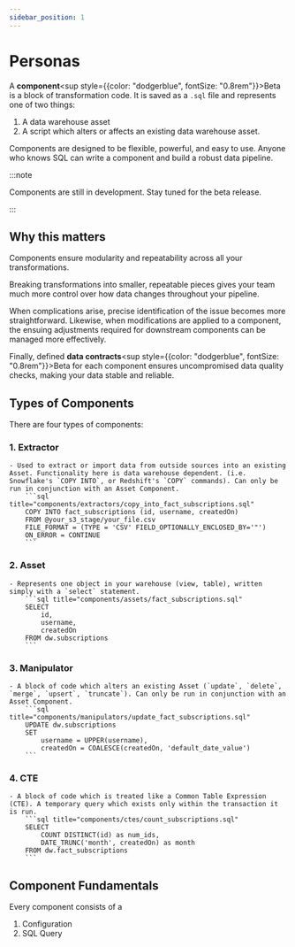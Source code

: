 ```yaml
---
sidebar_position: 1
---
```


# Personas

A **component**<sup style={{color: "dodgerblue", fontSize: "0.8rem"}}>Beta</sup> is a block of transformation code. It is saved as a `.sql` file and represents one of two things: 
1. A data warehouse asset
2. A script which alters or affects an existing data warehouse asset.

Components are designed to be flexible, powerful, and easy to use. Anyone who knows SQL can write a component and build a robust data pipeline. 


:::note

Components are still in development. Stay tuned for the beta release.

:::

## Why this matters

Components ensure modularity and repeatability across all your transformations. 

Breaking transformations into smaller, repeatable pieces gives your team much more control over how data changes throughout your pipeline. 

When complications arise, precise identification of the issue becomes more straightforward. Likewise, when modifications are applied to a component, the ensuing adjustments required for downstream components can be managed more effectively.

Finally, defined **data contracts**<sup style={{color: "dodgerblue", fontSize: "0.8rem"}}>Beta</sup> for each component ensures uncompromised data quality checks, making your data stable and reliable. 

## Types of Components

There are four types of components: 
### 1. Extractor
    - Used to extract or import data from outside sources into an existing Asset. Functionality here is data warehouse dependent. (i.e. Snowflake's `COPY INTO`, or Redshift's `COPY` commands). Can only be run in conjunction with an Asset Component.
        ```sql title="components/extractors/copy_into_fact_subscriptions.sql"
        COPY INTO fact_subscriptions (id, username, createdOn)
        FROM @your_s3_stage/your_file.csv
        FILE_FORMAT = (TYPE = 'CSV' FIELD_OPTIONALLY_ENCLOSED_BY='"')
        ON_ERROR = CONTINUE
        ```
### 2. Asset
    - Represents one object in your warehouse (view, table), written simply with a `select` statement. 
        ```sql title="components/assets/fact_subscriptions.sql"
        SELECT 
            id, 
            username, 
            createdOn 
        FROM dw.subscriptions
        ```
### 3. Manipulator
    - A block of code which alters an existing Asset (`update`, `delete`, `merge`, `upsert`, `truncate`). Can only be run in conjunction with an Asset Component. 
        ```sql title="components/manipulators/update_fact_subscriptions.sql"
        UPDATE dw.subscriptions
        SET 
            username = UPPER(username),
            createdOn = COALESCE(createdOn, 'default_date_value')
        ```
### 4. CTE
    - A block of code which is treated like a Common Table Expression (CTE). A temporary query which exists only within the transaction it is run.
        ```sql title="components/ctes/count_subscriptions.sql"
        SELECT 
            COUNT DISTINCT(id) as num_ids, 
            DATE_TRUNC('month', createdOn) as month
        FROM dw.fact_subscriptions
        ```

## Component Fundamentals

Every component consists of a
1. Configuration
2. SQL Query


